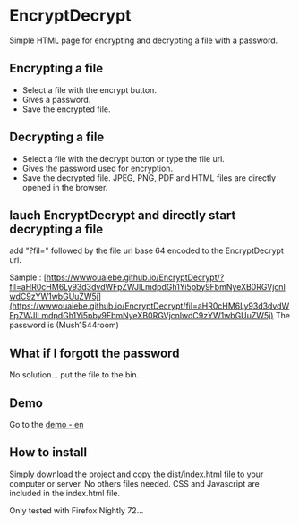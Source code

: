 # EncryptDecrypt

Simple HTML page for encrypting and decrypting a file with a password.

## Encrypting a file

- Select a file with the encrypt button.
- Gives a password.
- Save the encrypted file.

## Decrypting a file

- Select a file with the decrypt button or type the file url.
- Gives the password used for encryption.
- Save the decrypted file. JPEG, PNG, PDF and HTML files are directly opened in the browser.

## lauch EncryptDecrypt and directly start decrypting a file

add "?fil=" followed by the file url base 64 encoded to the EncryptDecrypt url. 

Sample : [https://wwwouaiebe.github.io/EncryptDecrypt/?fil=aHR0cHM6Ly93d3dvdWFpZWJlLmdpdGh1Yi5pby9FbmNyeXB0RGVjcnlwdC9zYW1wbGUuZW5j](https://wwwouaiebe.github.io/EncryptDecrypt/fil=aHR0cHM6Ly93d3dvdWFpZWJlLmdpdGh1Yi5pby9FbmNyeXB0RGVjcnlwdC9zYW1wbGUuZW5j)
The password is (Mush1544room)

## What if I forgott the password

No solution... put the file to the bin.

## Demo

Go to the [demo - en ](https://wwwouaiebe.github.io/EncryptDecrypt/)

## How to install

Simply download the project and copy the dist/index.html file to your computer or server.
No others files needed. CSS and Javascript are included in the index.html file.

Only tested with Firefox Nightly 72...

